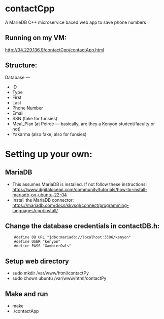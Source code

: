 # contactCpp
A MarieDB C++ microservice baced web app to save phone numbers

## Running on my VM:
http://34.229.136.9/contactCpp/contactApp.html

## Structure:
Database — 
- ID
- Type
- First
- Last
- Phone Number
- Email
- SSN (fake for funsies)
- Meal_Plan (at Peirce — basically, are they a Kenyon student/faculty or not)
- Yakarma (also fake, also for funsies)

# Setting up your own:

## MariaDB
  - This assumes MariaDB is installed. If not follow these instructions: https://www.digitalocean.com/community/tutorials/how-to-install-mariadb-on-ubuntu-22-04
  - Install the MariaDB connector: https://mariadb.com/docs/skysql/connect/programming-languages/cpp/install/

## Change the database credentials in contactDB.h:
```
    #define DB_URL "jdbc:mariadb://localhost:3306/kenyon"
    #define USER "kenyon"
    #define PASS "GambierOwls"
```
## Setup web directory
 - sudo mkdir /var/www/html/contactPy
 - sudo chown ubuntu /var/www/html/contactPy

## Make and run
  - make
  - ./contactApp
